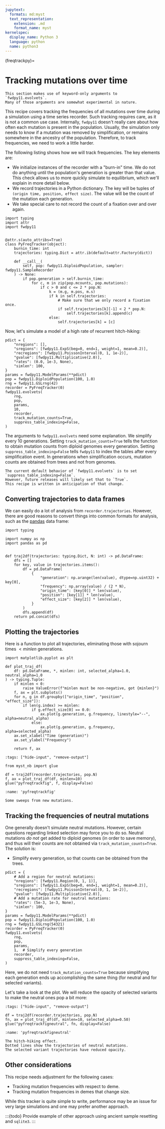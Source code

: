 ```yaml
---
jupytext:
  formats: md:myst
  text_representation:
    extension: .md
    format_name: myst
kernelspec:
  display_name: Python 3
  language: python
  name: python3
---
```


(freqtrackpy)=
# Tracking mutations over time

```{note}
This section makes use of keyword-only arguments to `fwdpy11.evolvets`.
Many of those arguments are somewhat experimental in nature.
```

This recipe covers tracking the frequencies of all mutations over time during a simulation using a time series recorder.
Such tracking requires care, as it is not a common use case.
Internally, `fwdpy11` doesn't really care about how often each mutation is present in the population.
Usually, the simulation only needs to know if a mutation was removed by simplification, or remains somewhere in the ancestry of the population.
Therefore, to track frequencies, we need to work a little harder.

The following listing shows how we will track frequencies.
The key elements are:

* We initialize instances of the recorder with a "burn-in" time.
  We do not do anything until the population's generation is greater than that value.
  This check allows us to more quickly simulate to equilibrium, which we'll explain in more detail below.
* We record trajectories in a Python dictionary.
  The key will be tuples of `(origin time, position, effect size)`.
  The value will be the count of the mutation each generation.
* We take special care to not record the count of a fixation over and over again.


```{code-cell} python
import typing
import attr
import fwdpy11


@attr.s(auto_attribs=True)
class PyFreqTracker(object):
    burnin_time: int
    trajectories: typing.Dict = attr.ib(default=attr.Factory(dict))

    def __call__(
        self, pop: fwdpy11.DiploidPopulation, sampler: fwdpy11.SampleRecorder
    ) -> None:
        if pop.generation > self.burnin_time:
            for c, m in zip(pop.mcounts, pop.mutations):
                if c > 0 and c <= 2 * pop.N:
                    k = (m.g, m.pos, m.s)
                    if k in self.trajectories:
                        # Make sure that we only record a fixation once.
                        if self.trajectories[k][-1] < 2 * pop.N:
                            self.trajectories[k].append(c)
                    else:
                        self.trajectories[k] = [c]
```

Now, let's simulate a model of a high rate of recurrent hitch-hiking:

```{code-cell} python
pdict = {
    "nregions": [],
    "sregions": [fwdpy11.ExpS(beg=0, end=1, weight=1, mean=0.2)],
    "recregions": [fwdpy11.PoissonInterval(0, 1, 1e-2)],
    "gvalue": [fwdpy11.Multiplicative(2.0)],
    "rates": (0.0, 1e-3, None),
    "simlen": 100,
}
params = fwdpy11.ModelParams(**pdict)
pop = fwdpy11.DiploidPopulation(100, 1.0)
rng = fwdpy11.GSLrng(42)
recorder = PyFreqTracker(0)
fwdpy11.evolvets(
    rng,
    pop,
    params,
    10,
    recorder,
    track_mutation_counts=True,
    suppress_table_indexing=False,
)
```

The arguments to `fwdpy11.evolvets` need some explanation.
We simplify every 10 generations.
Setting `track_mutation_counts=True` tells the function to obtain mutation counts from diploid genomes every generation.
Setting `suppress_table_indexing=False` tells `fwdpy11` to index the tables after  every simplification event.
In generations when simplification occurs, mutation counts are obtained from trees and not from genomes.


```{note}
The current default behavior of `fwdpy11.evolvets` is to set `suppress_table_indexing=False`.
However, future releases will likely set that to `True`.
This recipe is written in anticipation of that change.
```

## Converting trajectories to data frames

We can easily do a lot of analysis from `recorder.trajectories`.
However, there are good reasons to convert things into common formats for analysis, such as the [pandas](https://pandas.pydata.org) data frame:

```{code-cell} python
import typing

import numpy as np
import pandas as pd


def traj2df(trajectories: typing.Dict, N: int) -> pd.DataFrame:
    dfs = []
    for key, value in trajectories.items():
        df = pd.DataFrame(
            {
                "generation": np.arange(len(value), dtype=np.uint32) + key[0],
                "frequency": np.array(value) / (2 * N),
                "origin_time": [key[0]] * len(value),
                "position": [key[1]] * len(value),
                "effect_size": [key[2]] * len(value),
            }
        )
        dfs.append(df)
    return pd.concat(dfs)
```


## Plotting the  trajectories

Here is a function to plot all trajectories, eliminating those with sojourn times $< minlen$ generations.

```{code-cell} python
import matplotlib.pyplot as plt

def plot_traj_df(
    df: pd.DataFrame, *, minlen: int, selected_alpha=1.0, neutral_alpha=1.0
) -> typing.Tuple:
    if minlen < 0:
        raise ValueError(f"minlen must be non-negative, got {minlen}")
    f, ax = plt.subplots()
    for n, g in df.groupby(["origin_time", "position", "effect_size"]):
        if len(g.index) >= minlen:
            if g.effect_size[0] == 0.0:
                ax.plot(g.generation, g.frequency, linestyle="--", alpha=neutral_alpha)
            else:
                ax.plot(g.generation, g.frequency, alpha=selected_alpha)
    ax.set_xlabel("Time (generation)")
    ax.set_ylabel("Frequency")

    return f, ax
```

```{code-cell} python
:tags: ["hide-input", "remove-output"]

from myst_nb import glue

df = traj2df(recorder.trajectories, pop.N)
f, ax = plot_traj_df(df, minlen=10)
glue("pyfreqtrackfig", f, display=False)
```

```{glue:figure} pyfreqtrackfig
:name: 'pyfreqtrackfig'

Some sweeps from new mutations.
```

## Tracking the frequencies of neutral mutations

One generally doesn't simulate neutral mutations.
However, certain questions regarding linked selection may force you to do so.
Neutral mutations *do not* get added to diploid genomes (in order to save memory), and thus will their counts are not obtained via `track_mutation_counts=True`.
The solution is:

* Simplify every generation, so that counts can be obtained from the trees.

```{code-cell} python
pdict = {
    # Add a region for neutral mutations:
    "nregions": [fwdpy11.Region(0, 1, 1)],
    "sregions": [fwdpy11.ExpS(beg=0, end=1, weight=1, mean=0.2)],
    "recregions": [fwdpy11.PoissonInterval(0, 1, 1e-2)],
    "gvalue": [fwdpy11.Multiplicative(2.0)],
    # Add a mutation rate for neutral mutations:
    "rates": (5e-3, 1e-3, None),
    "simlen": 100,
}
params = fwdpy11.ModelParams(**pdict)
pop = fwdpy11.DiploidPopulation(100, 1.0)
rng = fwdpy11.GSLrng(54321)
recorder = PyFreqTracker(0)
fwdpy11.evolvets(
    rng,
    pop,
    params,
    1,  # Simplify every generation
    recorder,
    suppress_table_indexing=False,
)
```

Here, we do not need `track_mutation_counts=True` because simplifying each generation ends up accomplishing the same thing (for neutral and for selected variants).

Let's take a look at the plot.
We will reduce the opacity of selected variants to make the neutral ones pop a bit more:

```{code-cell} python
:tags: ["hide-input", "remove-output"]

df = traj2df(recorder.trajectories, pop.N)
fn, ax = plot_traj_df(df, minlen=10, selected_alpha=0.50)
glue("pyfreqtrackfigneutral", fn, display=False)
```

```{glue:figure} pyfreqtrackfigneutral
:name: 'pyfreqtrackfigneutral'

The hitch-hiking effect.
Dotted lines show the trajectories of neutral mutations.
The selected variant trajectories have reduced opacity.
```

## Other considerations

This recipe needs adjustment for the following cases:

* Tracking mutation frequencies with respect to deme.
* Tracking mutation frequencies in demes that change size.

While this tracker is quite simple to write, performance may be an issue for very large simulations and one may prefer another approach.

:::{todo}
Provide example of other approach using ancient sample resetting and `sqlite3`.
:::
